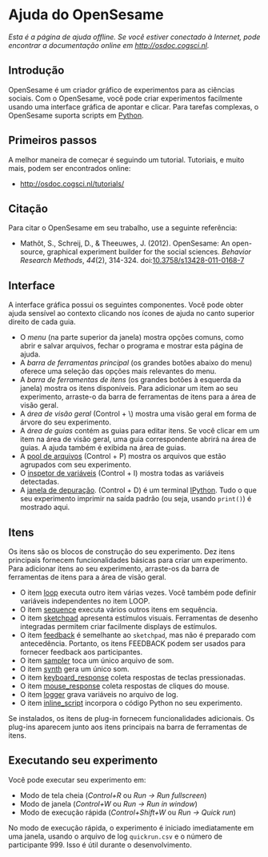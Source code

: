 # Ajuda do OpenSesame

*Esta é a página de ajuda offline. Se você estiver conectado à Internet,
pode encontrar a documentação online em <http://osdoc.cogsci.nl>.*

## Introdução

OpenSesame é um criador gráfico de experimentos para as ciências sociais. Com o OpenSesame, você pode criar experimentos facilmente usando uma interface gráfica de apontar e clicar. Para tarefas complexas, o OpenSesame suporta scripts em [Python].

## Primeiros passos

A melhor maneira de começar é seguindo um tutorial. Tutoriais, e muito mais, podem ser encontrados online:

- <http://osdoc.cogsci.nl/tutorials/>

## Citação

Para citar o OpenSesame em seu trabalho, use a seguinte referência:

- Mathôt, S., Schreij, D., & Theeuwes, J. (2012). OpenSesame: An open-source, graphical experiment builder for the social sciences. *Behavior Research Methods*, *44*(2), 314-324. doi:[10.3758/s13428-011-0168-7](http://dx.doi.org/10.3758/s13428-011-0168-7)

## Interface

A interface gráfica possui os seguintes componentes. Você pode obter
ajuda sensível ao contexto clicando nos ícones de ajuda no canto superior direito de
cada guia.

- O *menu* (na parte superior da janela) mostra opções comuns, como abrir e salvar arquivos, fechar o programa e mostrar esta página de ajuda.
- A *barra de ferramentas principal* (os grandes botões abaixo do menu) oferece uma seleção das opções mais relevantes do menu.
- A *barra de ferramentas de itens* (os grandes botões à esquerda da janela) mostra os itens disponíveis. Para adicionar um item ao seu experimento, arraste-o da barra de ferramentas de itens para a área de visão geral.
- A *área de visão geral* (Control + \\) mostra uma visão geral em forma de árvore do seu experimento.
- A *área de guias* contém as guias para editar itens. Se você clicar em um item na área de visão geral, uma guia correspondente abrirá na área de guias. A ajuda também é exibida na área de guias.
- A [pool de arquivos](opensesame://help.pool) (Control + P) mostra os arquivos que estão agrupados com seu experimento.
- O [inspetor de variáveis](opensesame://help.extension.variable_inspector) (Control + I) mostra todas as variáveis detectadas.
- A [janela de depuração](opensesame://help.stdout). (Control + D) é um terminal [IPython]. Tudo o que seu experimento imprimir na saída padrão (ou seja, usando `print()`) é mostrado aqui.

## Itens

Os itens são os blocos de construção do seu experimento. Dez itens principais fornecem funcionalidades básicas para criar um experimento. Para adicionar itens ao seu experimento, arraste-os da barra de ferramentas de itens para a área de visão geral.

- O item [loop](opensesame://help.loop) executa outro item várias vezes. Você também pode definir variáveis independentes no item LOOP.
- O item [sequence](opensesame://help.sequence) executa vários outros itens em sequência.
- O item [sketchpad](opensesame://help.sketchpad) apresenta estímulos visuais. Ferramentas de desenho integradas permitem criar facilmente displays de estímulos.
- O item [feedback](opensesame://help.feedback) é semelhante ao `sketchpad`, mas não é preparado com antecedência. Portanto, os itens FEEDBACK podem ser usados para fornecer feedback aos participantes.
- O item [sampler](opensesame://help.sampler) toca um único arquivo de som.
- O item [synth](opensesame://help.synth) gera um único som.
- O item [keyboard_response](opensesame://help.keyboard_response) coleta respostas de teclas pressionadas.
- O item [mouse_response](opensesame://help.mouse_response) coleta respostas de cliques do mouse.
- O item [logger](opensesame://help.logger) grava variáveis no arquivo de log.
- O item [inline_script](opensesame://help.inline_script) incorpora o código Python no seu experimento.

Se instalados, os itens de plug-in fornecem funcionalidades adicionais. Os plug-ins aparecem junto aos itens principais na barra de ferramentas de itens.

## Executando seu experimento

Você pode executar seu experimento em:

- Modo de tela cheia (*Control+R* ou *Run -> Run fullscreen*)
- Modo de janela (*Control+W* ou *Run -> Run in window*)
- Modo de execução rápida (*Control+Shift+W* ou *Run -> Quick run*)

No modo de execução rápida, o experimento é iniciado imediatamente em uma janela, usando o arquivo de log `quickrun.csv` e o número de participante 999. Isso é útil durante o desenvolvimento.

[python]: http://www.python.org/
[ipython]: http://www.ipython.org/